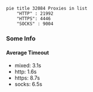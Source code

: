 
```mermaid
pie title 32084 Proxies in list
    "HTTP" : 21992
    "HTTPS": 4446
    "SOCKS" : 9004
```

### Some Info
#### Average Timeout

- mixed: 3.1s
- http: 1.6s
- https: 8.7s
- socks: 6.5s
